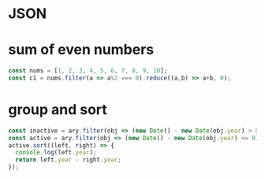 # JSON

# sum of even numbers
```js
const nums = [1, 2, 3, 4, 5, 6, 7, 8, 9, 10];
const c1 = nums.filter(a => a%2 === 0).reduce((a,b) => a+b, 0);
```

# group and sort
```js
const inactive = ary.filter(obj => (new Date() - new Date(obj.year) > 0));
const active = ary.filter(obj => (new Date() - new Date(obj.year) <= 0));
active.sort((left, right) => {
  console.log(left.year);
  return left.year - right.year;
});
```
